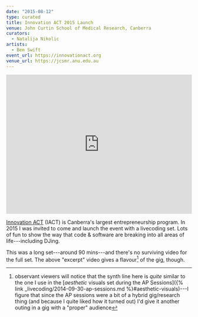 ```yaml
---
date: "2015-08-12"
type: curated
title: Innovation ACT 2015 Launch
venue: John Curtin School of Medical Research, Canberra
curators:
  - Natalija Nikolic
artists:
  - Ben Swift
event_url: https://innovationact.org
venue_url: https://jcsmr.anu.edu.au
---
```


<div style="padding:75% 0 0 0;position:relative;"><iframe src="https://player.vimeo.com/video/315617174?color=be2edd" style="position:absolute;top:0;left:0;width:100%;height:100%;" frameborder="0" webkitallowfullscreen mozallowfullscreen allowfullscreen></iframe></div><script src="https://player.vimeo.com/api/player.js"></script>

[Innovation ACT](https://innovationact.org) (IACT) is Canberra's largest
entrepreneurship program. In 2015 I was invited to come and launch the event
with a livecoding set. Lots of fun to show the way that code & software are
breaking into all areas of life---including DJing.

This was a long set---around 90 mins---and there's no surviving video for the
full set. The above "excerpt" video gives a flavour[^ap] of the gig, though.

[^ap]:
    observant viewers will notice that the synth line here is _quite_ similar to
    the one I use in the [*aesthetic* visuals set during the AP
    Sessions]({% link _livecoding/2014-09-30-ap-sessions.md
    %}#aesthetic-visuals)---I figure that since the AP sessions were a bit of a
    hybrid gig/research thing (and because I quite liked how it turned out) I'd
    give it another outing in a gig with a "proper" audience
